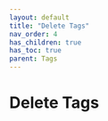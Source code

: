 ```yaml
---
layout: default
title: "Delete Tags"
nav_order: 4
has_children: true
has_toc: true
parent: Tags
---
```


# Delete Tags
